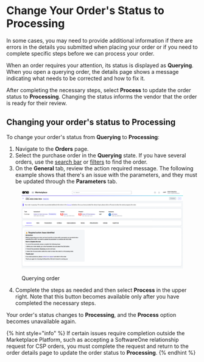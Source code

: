# Change Your Order's Status to Processing

In some cases, you may need to provide additional information if there are errors in the details you submitted when placing your order or if you need to complete specific steps before we can process your order.

When an order requires your attention, its status is displayed as **Querying**. When you open a querying order, the details page shows a message indicating what needs to be corrected and how to fix it.&#x20;

After completing the necessary steps, select **Process** to update the order status to **Processing**. Changing the status informs the vendor that the order is ready for their review.

## Changing your order's status to Processing

To change your order's status from **Querying** to **Processing**:

1. Navigate to the **Orders** page.
2. Select the purchase order in the **Querying** state. If you have several orders, use the [search bar](../../../marketplace-platform/getting-started/interface/#search) or [filters](../../../marketplace-platform/getting-started/marketplace-for-clients/how-to-filter-your-orders.md) to find the order.
3. On the **General** tab, review the action required message. The following example shows that there's an issue with the parameters, and they must be updated through the **Parameters** tab.

<div data-with-frame="true"><figure><img src="../../../.gitbook/assets/Querying.png" alt=""><figcaption><p>Querying order</p></figcaption></figure></div>

4. Complete the steps as needed and then select **Process** in the upper right. Note that this button becomes available only after you have completed the necessary steps.&#x20;

Your order's status changes to **Processing**, and the **Process** option becomes unavailable again.

{% hint style="info" %}
If certain issues require completion outside the Marketplace Platform, such as accepting a SoftwareOne relationship request for CSP orders, you must complete the request and return to the order details page to update the order status to **Processing**.&#x20;
{% endhint %}
